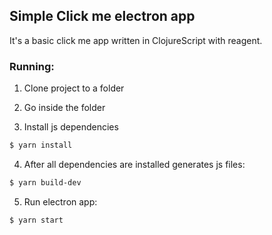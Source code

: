 ## Simple Click me electron app

It's a basic click me app written in ClojureScript with reagent.

### Running:
1. Clone project to a folder

2. Go inside the folder

3. Install js dependencies

```bash
$ yarn install
```

4. After all dependencies are installed generates js files:

```bash
$ yarn build-dev
```

5. Run electron app:

```bash
$ yarn start
```
